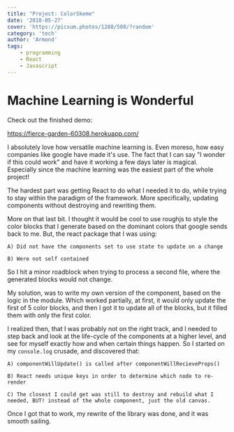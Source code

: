 ```yaml
---
title: "Project: ColorSkeme"
date: '2018-05-27'
cover: 'https://picsum.photos/1280/500/?random'
category: 'tech'
author: 'Armond'
tags: 
    - programming
    - React
    - Javascript
---
```

# Machine Learning is Wonderful #

Check out the finished demo:

https://fierce-garden-60308.herokuapp.com/

I absolutely love how versatile machine learning is. Even moreso, how easy companies like google have made it's use. The fact that I can say "I wonder if this could work" and have it working a few days later is magical. Especially since the machine learning was the easiest part of the whole project!

The hardest part was getting React to do what I needed it to do, while trying to stay within the paradigm of the framework. More specifically, updating components without destroying and rewriting them.

More on that last bit. I thought it would be cool to use roughjs to style the color blocks that I generate based on the dominant colors that google sends back to me. But, the react package that I was using:

    A) Did not have the components set to use state to update on a change

    B) Were not self contained

So I hit a minor roadblock when trying to process a second file, where the generated blocks would not change.

My solution, was to write my own version of the component, based on the logic in the module. Which worked partially, at first, it would only update the first of 5 color blocks, and then I got it to update all of the blocks, but it filled them with only the first color.

I realized then, that I was probably not on the right track, and I needed to step back and look at the life-cycle of the components at a higher level, and see for myself exactly how and when certain things happen. So I started on my `console.log` crusade, and discovered that:

    A) componentWillUpdate() is called after componentWillRecieveProps()

    B) React needs unique keys in order to determine which node to re-render

    C) The closest I could get was still to destroy and rebuild what I needed, BUT! instead of the whole component, just the old canvas.

Once I got that to work, my rewrite of the library was done, and it was smooth sailing.